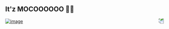 ## It'z MOCOOOOOO 💖✨ 
<a href="https://github.com/SiddhantManze" title="Github">![image](https://user-images.githubusercontent.com/78675340/136181128-bdd8d8de-2235-4ecf-bc14-51e72d83b99f.png)
</a>
<img align="right" style="transform: rotate(180deg);" src="https://media.discordapp.net/attachments/662625274474659850/783020862404165652/d8p27j1-2b080c34-b5bb-4b30-99c5-cf095817a0a4.png">
